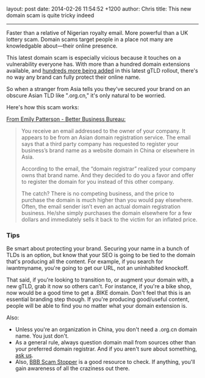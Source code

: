 layout: post
date: 2014-02-26 11:54:52 +1200
author: Chris
title: This new domain scam is quite tricky indeed

----

<!-- excerpt -->

Faster than a relative of Nigerian royalty email. More powerful than a UK lottery scam. Domain scams target people in a place not many are knowledgable about—their online presence. 

This latest domain scam is especially vicious because it touches on a vulnerability everyone has. With more than a hundred domain extensions available, and [hundreds more being added](https://iwantmyname.com/domains/new-gtld-domain-extensions) in this latest gTLD rollout, there's no way any brand can fully protect their online name. 

So when a stranger from Asia tells you they've secured your brand on an obscure Asian TLD like ".org.cn," it's only natural to be worried.

<!-- /excerpt -->

Here's how this scam works:

[From Emily Patterson - Better Business Bureau:](http://www.bbb.org/blog/2014/02/dont-get-pressured-into-purchasing-useless-domains/)

> You receive an email addressed to the owner of your company. It appears to be from an Asian domain registration service. The email says that a third party company has requested to register your business’s brand name as a website domain in China or elsewhere in Asia.
>
> According to the email, the “domain registrar” realized your company owns that brand name. And they decided to do you a favor and offer to register the domain for you instead of this other company.
>
> The catch? There is no competing business, and the price to purchase the domain is much higher than you would pay elsewhere. Often, the email sender isn’t even an actual domain registration business. He/she simply purchases the domain elsewhere for a few dollars and immediately sells it back to the victim for an inflated price.

### Tips

Be smart about protecting your brand. Securing your name in a bunch of TLDs is an option, but know that your SEO is going to be tied to the domain that's producing all the content. For example, if you search for iwantmyname, you're going to get our URL, not an uninhabited knockoff.

That said, if you're looking to transition to, or augment your domain with, a new gTLD, grab it now so others can't. For instance, if you're a bike shop, now would be a good time to get a .BIKE domain. Don't feel that this is an essential branding step though. If you're producing good/useful content, people will be able to find you no matter what your domain extension is.

Also:

+ Unless you're an organization in China, you don't need a .org.cn domain name. You just don't.
+ As a general rule, always question domain mail from sources other than your preferred domain registrar. And if you aren't sure about something, [ask us](https://iwantmyname.com/support).
+ Also, [BBB Scam Stopper](http://www.bbb.org/council/bbb-scam-stopper/scam-alerts/) is a good resource to check. If anything, you'll gain awareness of all the craziness out there.
